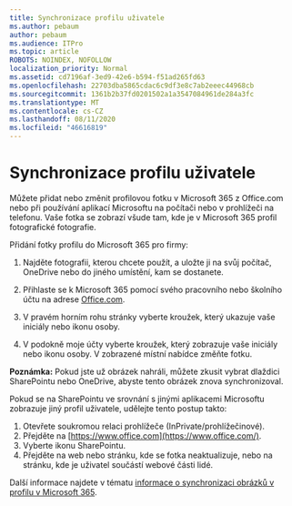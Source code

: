 ```yaml
---
title: Synchronizace profilu uživatele
ms.author: pebaum
author: pebaum
ms.audience: ITPro
ms.topic: article
ROBOTS: NOINDEX, NOFOLLOW
localization_priority: Normal
ms.assetid: cd7196af-3ed9-42e6-b594-f51ad265fd63
ms.openlocfilehash: 22703dba5865cdac6c9df3e8c7ab2eeec44968cb
ms.sourcegitcommit: 1361b2b37fd0201502a1a3547084961de284a3fc
ms.translationtype: MT
ms.contentlocale: cs-CZ
ms.lasthandoff: 08/11/2020
ms.locfileid: "46616819"
---
```

# <a name="sync-a-users-profile-picture"></a>Synchronizace profilu uživatele

Můžete přidat nebo změnit profilovou fotku v Microsoft 365 z Office.com nebo při používání aplikací Microsoftu na počítači nebo v prohlížeči na telefonu. Vaše fotka se zobrazí všude tam, kde je v Microsoft 365 profil fotografické fotografie.

Přidání fotky profilu do Microsoft 365 pro firmy:

1. Najděte fotografii, kterou chcete použít, a uložte ji na svůj počítač, OneDrive nebo do jiného umístění, kam se dostanete.

2. Přihlaste se k Microsoft 365 pomocí svého pracovního nebo školního účtu na adrese [Office.com](https://www.office.com).

3. V pravém horním rohu stránky vyberte kroužek, který ukazuje vaše iniciály nebo ikonu osoby.

4. V podokně moje účty vyberte kroužek, který zobrazuje vaše iniciály nebo ikonu osoby. V zobrazené místní nabídce změňte fotku.

**Poznámka:** Pokud jste už obrázek nahráli, můžete zkusit vybrat dlaždici SharePointu nebo OneDrive, abyste tento obrázek znova synchronizoval.

Pokud se na SharePointu ve srovnání s jinými aplikacemi Microsoftu zobrazuje jiný profil uživatele, udělejte tento postup takto:

1. Otevřete soukromou relaci prohlížeče (InPrivate/prohlížečinové).
2. Přejděte na [https://www.office.com](https://www.office.com/).
3. Vyberte ikonu SharePointu.
4. Přejděte na web nebo stránku, kde se fotka neaktualizuje, nebo na stránku, kde je uživatel součástí webové části lidé.

Další informace najdete v tématu [informace o synchronizaci obrázků v profilu v Microsoft 365](https://support.office.com/article/information-about-profile-picture-synchronization-in-office-365-20594d76-d054-4af4-a660-401133e3d48a).

